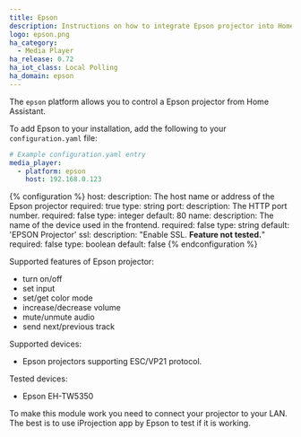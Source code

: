 ```yaml
---
title: Epson
description: Instructions on how to integrate Epson projector into Home Assistant.
logo: epson.png
ha_category:
  - Media Player
ha_release: 0.72
ha_iot_class: Local Polling
ha_domain: epson
---
```


The `epson` platform allows you to control a Epson projector from Home
Assistant.

To add Epson to your installation,
add the following to your `configuration.yaml` file:

```yaml
# Example configuration.yaml entry
media_player:
  - platform: epson
    host: 192.168.0.123
```

{% configuration %}
host:
  description: The host name or address of the Epson projector
  required: true
  type: string
port:
  description: The HTTP port number.
  required: false
  type: integer
  default: 80
name:
  description: The name of the device used in the frontend.
  required: false
  type: string
  default: 'EPSON Projector'
ssl:
  description: "Enable SSL. **Feature not tested.**"
  required: false
  type: boolean
  default: false
{% endconfiguration %}

Supported features of Epson projector:
- turn on/off
- set input
- set/get color mode
- increase/decrease volume
- mute/unmute audio
- send next/previous track

Supported devices:
- Epson projectors supporting ESC/VP21 protocol.

Tested devices:
- Epson EH-TW5350

To make this module work you need to connect your projector to your LAN.
The best is to use iProjection app by Epson to test if it is working.
